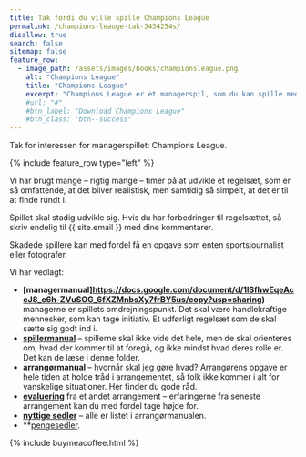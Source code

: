 ```yaml
---
title: Tak fordi du ville spille Champions League
permalink: /champions-leauge-tak-3434254s/
disallow: true
search: false
sitemap: false
feature_row:
  - image_path: /assets/images/books/championsleague.png
    alt: "Champions League"
    title: "Champions League"
    excerpt: "Champions League er et managerspil, som du kan spille med levende brikker."
    #url: "#"
    #btn_label: "Download Champions League"
    #btn_class: "btn--success"
---
```


Tak for interessen for managerspillet: Champions League.

{% include feature_row type="left" %}

Vi har brugt mange – rigtig mange – timer på at udvikle et regelsæt, som er så omfattende, at det bliver realistisk, men samtidig så simpelt, at det er til at finde rundt i.

Spillet skal stadig udvikle sig. Hvis du har forbedringer til regelsættet, så skriv endelig til {{ site.email }} med dine kommentarer.

Skadede spillere kan med fordel få en opgave som enten sportsjournalist eller fotografer.

Vi har vedlagt:

- **[managermanual]https://docs.google.com/document/d/1lSfhwEqeAccJ8_c6h-ZVuSOG_6fXZMnbsXy7frBY5us/copy?usp=sharing)** – managerne er spillets omdrejningspunkt. Det skal være handlekraftige mennesker, som kan tage initiativ. Et udførligt regelsæt som de skal sætte sig godt ind i.
- **[spillermanual](https://docs.google.com/document/d/17qtytYntRv7SjMBFojZ6hCKvabzTE-KYtP4R9hRK_nc/copy?usp=sharing)** – spillerne skal ikke vide det hele, men de skal orienteres om, hvad der kommer til at foregå, og ikke mindst hvad deres rolle er. Det kan de læse i denne folder.
- **[arrangørmanual](https://docs.google.com/document/d/1YhajC4GtBJdDlHGyB2a3aB--DphYiEe9YBGlf-Bdj0s/copy?usp=sharing)** – hvornår skal jeg gøre hvad? Arrangørens opgave er hele tiden at holde tråd i arrangementet, så folk ikke kommer i alt for vanskelige situationer. Her finder du gode råd.
- **[evaluering](https://drive.google.com/file/d/1aOXbt4UrZOugLKk6UugvIGupHxVgCU2L/view?usp=sharing)** fra et andet arrangement – erfaringerne fra seneste arrangement kan du med fordel tage højde for.
- **[nyttige sedler](https://drive.google.com/file/d/1FT6U5h7ohWebQq-uJnhZvNnaduMgxH4-/view?usp=sharing)** – alle er listet i arrangørmanualen.
- **[pengesedler](https://docs.google.com/document/d/1WOFMZTFH0oihGOvFn9lL_OtrhvYb-dsq9FCYCHvggLY/copy?usp=sharing).

{% include buymeacoffee.html %}
